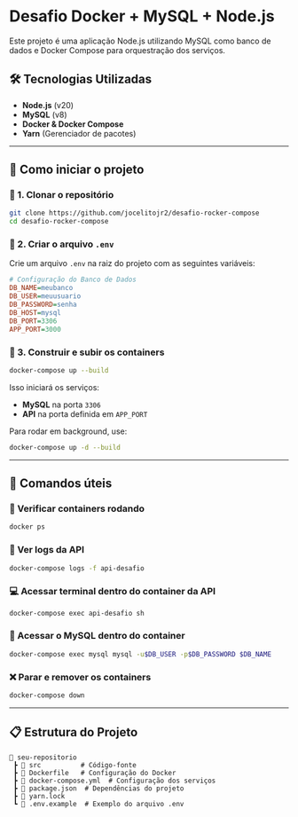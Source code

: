 # Desafio Docker + MySQL + Node.js

Este projeto é uma aplicação Node.js utilizando MySQL como banco de dados e Docker Compose para orquestração dos serviços.

## 🛠 Tecnologias Utilizadas

- **Node.js** (v20)
- **MySQL** (v8)
- **Docker & Docker Compose**
- **Yarn** (Gerenciador de pacotes)

---

## 🚀 Como iniciar o projeto

### 📌 1. Clonar o repositório

```sh
git clone https://github.com/jocelitojr2/desafio-rocker-compose
cd desafio-rocker-compose
```

### 📌 2. Criar o arquivo `.env`

Crie um arquivo `.env` na raiz do projeto com as seguintes variáveis:

```ini
# Configuração do Banco de Dados
DB_NAME=meubanco
DB_USER=meuusuario
DB_PASSWORD=senha
DB_HOST=mysql
DB_PORT=3306
APP_PORT=3000
```

### 📌 3. Construir e subir os containers

```sh
docker-compose up --build
```

Isso iniciará os serviços:

- **MySQL** na porta `3306`
- **API** na porta definida em `APP_PORT`

Para rodar em background, use:

```sh
docker-compose up -d --build
```

---

## 🔄 Comandos úteis

### 🐳 Verificar containers rodando

```sh
docker ps
```

### 📜 Ver logs da API

```sh
docker-compose logs -f api-desafio
```

### 💻 Acessar terminal dentro do container da API

```sh
docker-compose exec api-desafio sh
```

### 💾 Acessar o MySQL dentro do container

```sh
docker-compose exec mysql mysql -u$DB_USER -p$DB_PASSWORD $DB_NAME
```

### ❌ Parar e remover os containers

```sh
docker-compose down
```

---

## 📋 Estrutura do Projeto

```
📂 seu-repositorio
 ┣ 📂 src          # Código-fonte
 ┣ 📜 Dockerfile   # Configuração do Docker
 ┣ 📜 docker-compose.yml  # Configuração dos serviços
 ┣ 📜 package.json  # Dependências do projeto
 ┣ 📜 yarn.lock
 ┗ 📜 .env.example  # Exemplo do arquivo .env
```
